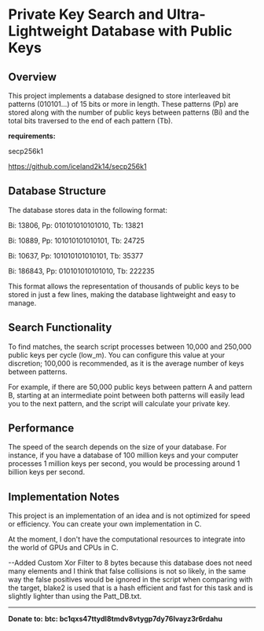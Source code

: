 # Private Key Search and Ultra-Lightweight Database with Public Keys

## Overview

This project implements a database designed to store interleaved bit patterns (010101...) of 15 bits or more in length. These patterns (Pp) are stored along with the number of public keys between patterns (Bi) and the total bits traversed to the end of each pattern (Tb).

**requirements:**

secp256k1

https://github.com/iceland2k14/secp256k1

## Database Structure

The database stores data in the following format:

Bi: 13806, Pp: 010101010101010, Tb: 13821 

Bi: 10889, Pp: 101010101010101, Tb: 24725 

Bi: 10637, Pp: 101010101010101, Tb: 35377 

Bi: 186843, Pp: 010101010101010, Tb: 222235



This format allows the representation of thousands of public keys to be stored in just a few lines, making the database lightweight and easy to manage.

## Search Functionality

To find matches, the search script processes between 10,000 and 250,000 public keys per cycle (low_m). You can configure this value at your discretion; 100,000 is recommended, as it is the average number of keys between patterns.

For example, if there are 50,000 public keys between pattern A and pattern B, starting at an intermediate point between both patterns will easily lead you to the next pattern, and the script will calculate your private key.

## Performance

The speed of the search depends on the size of your database. For instance, if you have a database of 100 million keys and your computer processes 1 million keys per second, you would be processing around 1 billion keys per second.

## Implementation Notes

This project is an implementation of an idea and is not optimized for speed or efficiency. You can create your own implementation in C. 

At the moment, I don't have the computational resources to integrate into the world of GPUs and CPUs in C.

--Added Custom Xor Filter to 8 bytes because this database does not need many elements and I think that false collisions is not so likely, 
in the same way the false positives would be ignored in the script when comparing with the target, blake2 is used that is a hash efficient 
and fast for this task and is slightly lighter than using the Patt_DB.txt.

---

**Donate to:**
**btc: bc1qxs47ttydl8tmdv8vtygp7dy76lvayz3r6rdahu**
